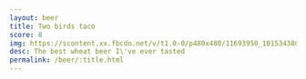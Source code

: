 ```yaml
---
layout: beer
title: Two birds taco
score: 8
img: https://scontent.xx.fbcdn.net/v/t1.0-0/p480x480/11693950_10153438034793745_2993920563621018004_n.jpg?oh=fff49dfa7223adb74230a8fa89a894ed&oe=587FF73D
desc: The best wheat beer I\'ve ever tasted
permalink: /beer/:title.html
---
```

